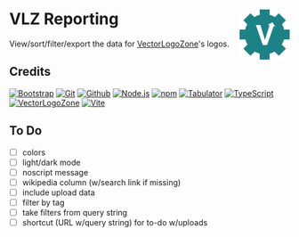 # VLZ Reporting <img alt="VectorLogoZone logo" src="public/favicon.svg" height="90" align="right" />

View/sort/filter/export the data for [VectorLogoZone](https://www.vectorlogo.zone/)'s logos.

## Credits

[![Bootstrap](https://www.vectorlogo.zone/logos/getbootstrap/getbootstrap-ar21.svg)](https://getbootstrap.com/ "HTML/CSS Framework")
[![Git](https://www.vectorlogo.zone/logos/git-scm/git-scm-ar21.svg)](https://git-scm.com/ "Version control")
[![Github](https://www.vectorlogo.zone/logos/github/github-ar21.svg)](https://gitlab.com/ "Code hosting")
[![Node.js](https://www.vectorlogo.zone/logos/nodejs/nodejs-ar21.svg)](https://nodejs.org/ "Application Server")
[![npm](https://www.vectorlogo.zone/logos/npmjs/npmjs-ar21.svg)](https://www.npmjs.com/ "JS Package Management")
[![Tabulator](https://www.vectorlogo.zone/logos/tabulatorinfo/tabulatorinfo-ar21.svg)](https://tabulator.info/ "Grid widget")
[![TypeScript](https://www.vectorlogo.zone/logos/typescriptlang/typescriptlang-ar21.svg)](https://www.typescriptlang.org/ "Programming Language")
[![VectorLogoZone](https://www.vectorlogo.zone/logos/vectorlogozone/vectorlogozone-ar21.svg)](https://www.vectorlogo.zone/ "Logos")
[![Vite](https://www.vectorlogo.zone/logos/vitejsdev/vitejsdev-ar21.svg)](https://vitejs.dev/ "Bundler")


## To Do

- [ ] colors
- [ ] light/dark mode
- [ ] noscript message
- [ ] wikipedia column (w/search link if missing)
- [ ] include upload data
- [ ] filter by tag
- [ ] take filters from query string
- [ ] shortcut (URL w/query string) for to-do w/uploads
